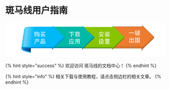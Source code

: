 # 斑马线用户指南

![](.gitbook/assets/image%20%2889%29.png)

{% hint style="success" %}
欢迎访问 斑马线的文档中心！
{% endhint %}

{% hint style="info" %}
相关下载与使用教程，请点击侧边栏的相关文章。
{% endhint %}

